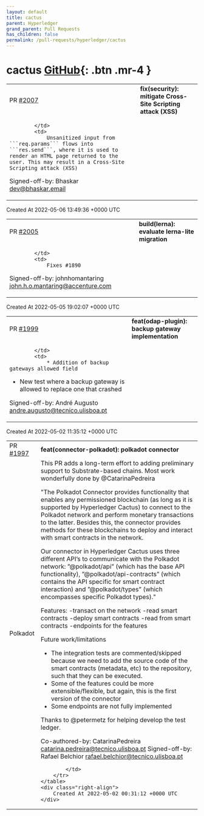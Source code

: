 ```yaml
---
layout: default
title: cactus
parent: Hyperledger
grand_parent: Pull Requests
has_children: false
permalink: /pull-requests/hyperledger/cactus
---
```


# cactus <span class="fs-3 right-align">[GitHub](https://github.com/hyperledger/cactus){: .btn .mr-4 }</span>


<div>
    <table>
        <tr>
            <td>
                PR <a href="https://github.com/hyperledger/cactus/pull/2007" class=".btn">#2007</a>
            </td>
            <td>
                <b>
                    fix(security): mitigate Cross-Site Scripting attack (XSS)
                </b>
            </td>
        </tr>
        <tr>
            <td>
                
            </td>
            <td>
                Unsanitized input from ```req.params``` flows into ```res.send```, where it is used to render an HTML page returned to the user. This may result in a Cross-Site Scripting attack (XSS)
Signed-off-by: Bhaskar <dev@bhaskar.email>
            </td>
        </tr>
    </table>
    <div class="right-align">
        Created At 2022-05-06 13:49:36 +0000 UTC
    </div>
</div>

<div>
    <table>
        <tr>
            <td>
                PR <a href="https://github.com/hyperledger/cactus/pull/2005" class=".btn">#2005</a>
            </td>
            <td>
                <b>
                    build(lerna): evaluate lerna-lite migration
                </b>
            </td>
        </tr>
        <tr>
            <td>
                
            </td>
            <td>
                Fixes #1890

Signed-off-by: johnhomantaring <john.h.o.mantaring@accenture.com>
            </td>
        </tr>
    </table>
    <div class="right-align">
        Created At 2022-05-05 19:02:07 +0000 UTC
    </div>
</div>

<div>
    <table>
        <tr>
            <td>
                PR <a href="https://github.com/hyperledger/cactus/pull/1999" class=".btn">#1999</a>
            </td>
            <td>
                <b>
                    feat(odap-plugin): backup gateway implementation
                </b>
            </td>
        </tr>
        <tr>
            <td>
                
            </td>
            <td>
                * Addition of backup gateways allowed field
* New test where a backup gateway is allowed to replace one that crashed

Signed-off-by: André Augusto <andre.augusto@tecnico.ulisboa.pt>
            </td>
        </tr>
    </table>
    <div class="right-align">
        Created At 2022-05-02 11:35:12 +0000 UTC
    </div>
</div>

<div>
    <table>
        <tr>
            <td>
                PR <a href="https://github.com/hyperledger/cactus/pull/1997" class=".btn">#1997</a>
            </td>
            <td>
                <b>
                    feat(connector-polkadot): polkadot connector
                </b>
            </td>
        </tr>
        <tr>
            <td>
                <span class="chip">Polkadot</span>
            </td>
            <td>
                This PR adds a long-term effort to adding preliminary support to Substrate-based chains. Most work wonderfully done by @CatarinaPedreira



"The Polkadot Connector provides functionality that enables any permissioned blockchain (as long as it is supported by Hyperledger Cactus) to connect to the Polkadot network and perform monetary transactions to the latter. Besides this, the connector provides methods for these blockchains to deploy and interact with smart contracts in the network.

Our connector in Hyperledger Cactus uses three different API’s to communicate with the Polkadot network: ”@polkadot/api” (which has the base API functionality), ”@polkadot/api-contracts” (which contains the API specific for smart contract interaction) and ”@polkadot/types” (which encompasses specific
Polkadot types)."

Features:
-transact on the network
-read smart contracts
-deploy smart contracts
-read from smart contracts
-endpoints for the features

Future work/limitations
- The integration tests are commented/skipped because we need to add the source code of the smart contracts (metadata, etc) to the repository, such that they can be executed.
- Some of the features could be more extensible/flexible, but again, this is the first version of the connector
- Some endpoints are not fully implemented

Thanks to @petermetz for helping develop the test ledger.

Co-authored-by: CatarinaPedreira <catarina.pedreira@tecnico.ulisboa.pt>
Signed-off-by: Rafael Belchior <rafael.belchior@tecnico.ulisboa.pt>

            </td>
        </tr>
    </table>
    <div class="right-align">
        Created At 2022-05-02 00:31:12 +0000 UTC
    </div>
</div>

